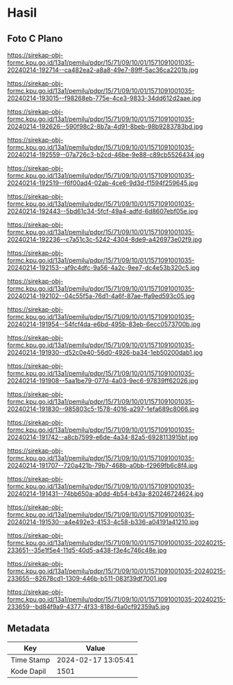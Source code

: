 # Hasil

## Foto C Plano

https://sirekap-obj-formc.kpu.go.id/13a1/pemilu/pdpr/15/71/09/10/01/1571091001035-20240214-192714--ca482ea2-a8a8-49e7-89ff-5ac36ca2201b.jpg

https://sirekap-obj-formc.kpu.go.id/13a1/pemilu/pdpr/15/71/09/10/01/1571091001035-20240214-193015--f98268eb-775e-4ce3-9833-34dd612d2aae.jpg

https://sirekap-obj-formc.kpu.go.id/13a1/pemilu/pdpr/15/71/09/10/01/1571091001035-20240214-192626--590f98c2-8b7a-4d91-8beb-98b9283783bd.jpg

https://sirekap-obj-formc.kpu.go.id/13a1/pemilu/pdpr/15/71/09/10/01/1571091001035-20240214-192559--07a726c3-b2cd-46be-9e88-c89cb5526434.jpg

https://sirekap-obj-formc.kpu.go.id/13a1/pemilu/pdpr/15/71/09/10/01/1571091001035-20240214-192519--f6f00ad4-02ab-4ce6-9d3d-f1594f259645.jpg

https://sirekap-obj-formc.kpu.go.id/13a1/pemilu/pdpr/15/71/09/10/01/1571091001035-20240214-192443--5bd61c34-5fcf-49a4-adfd-6d8607ebf05e.jpg

https://sirekap-obj-formc.kpu.go.id/13a1/pemilu/pdpr/15/71/09/10/01/1571091001035-20240214-192236--c7a51c3c-5242-4304-8de9-a426973e02f9.jpg

https://sirekap-obj-formc.kpu.go.id/13a1/pemilu/pdpr/15/71/09/10/01/1571091001035-20240214-192153--af9c4dfc-9a56-4a2c-9ee7-dc4e53b320c5.jpg

https://sirekap-obj-formc.kpu.go.id/13a1/pemilu/pdpr/15/71/09/10/01/1571091001035-20240214-192102--04c55f5a-76d1-4a6f-87ae-ffa9ed593c05.jpg

https://sirekap-obj-formc.kpu.go.id/13a1/pemilu/pdpr/15/71/09/10/01/1571091001035-20240214-191954--54fcf4da-e6bd-495b-83eb-6ecc0573700b.jpg

https://sirekap-obj-formc.kpu.go.id/13a1/pemilu/pdpr/15/71/09/10/01/1571091001035-20240214-191930--d52c0e40-56d0-4926-ba34-1eb50200dab1.jpg

https://sirekap-obj-formc.kpu.go.id/13a1/pemilu/pdpr/15/71/09/10/01/1571091001035-20240214-191908--5aa1be79-077d-4a03-9ec6-97839ff62026.jpg

https://sirekap-obj-formc.kpu.go.id/13a1/pemilu/pdpr/15/71/09/10/01/1571091001035-20240214-191830--985803c5-1578-4016-a297-1efa689c8066.jpg

https://sirekap-obj-formc.kpu.go.id/13a1/pemilu/pdpr/15/71/09/10/01/1571091001035-20240214-191742--a8cb7599-e6de-4a34-82a5-6928113915bf.jpg

https://sirekap-obj-formc.kpu.go.id/13a1/pemilu/pdpr/15/71/09/10/01/1571091001035-20240214-191707--720a421b-79b7-468b-a0bb-f2969fb6c8f4.jpg

https://sirekap-obj-formc.kpu.go.id/13a1/pemilu/pdpr/15/71/09/10/01/1571091001035-20240214-191431--74bb650a-a0dd-4b54-b43a-820246724624.jpg

https://sirekap-obj-formc.kpu.go.id/13a1/pemilu/pdpr/15/71/09/10/01/1571091001035-20240214-191530--a4e492e3-4153-4c58-b336-a04191a41210.jpg

https://sirekap-obj-formc.kpu.go.id/13a1/pemilu/pdpr/15/71/09/10/01/1571091001035-20240215-233651--35e1f5e4-11d5-40d5-a438-f3e4c746c48e.jpg

https://sirekap-obj-formc.kpu.go.id/13a1/pemilu/pdpr/15/71/09/10/01/1571091001035-20240215-233655--82678cd1-1309-446b-b511-083f39df7001.jpg

https://sirekap-obj-formc.kpu.go.id/13a1/pemilu/pdpr/15/71/09/10/01/1571091001035-20240215-233659--bd84f9a9-4377-4f33-818d-6a0cf92359a5.jpg


## Metadata

| Key        | Value               |
| ---------- | ------------------- |
| Time Stamp | 2024-02-17 13:05:41 |
| Kode Dapil | 1501                |



